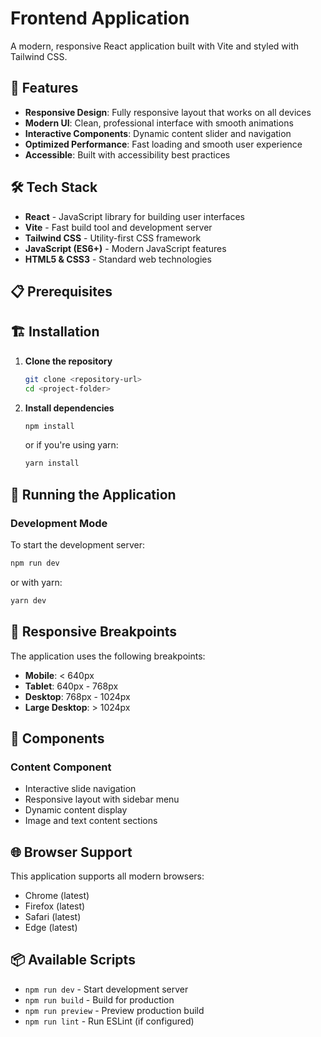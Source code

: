 # Frontend Application

A modern, responsive React application built with Vite and styled with Tailwind CSS.

## 🚀 Features

- **Responsive Design**: Fully responsive layout that works on all devices
- **Modern UI**: Clean, professional interface with smooth animations
- **Interactive Components**: Dynamic content slider and navigation
- **Optimized Performance**: Fast loading and smooth user experience
- **Accessible**: Built with accessibility best practices

## 🛠️ Tech Stack

- **React** - JavaScript library for building user interfaces
- **Vite** - Fast build tool and development server
- **Tailwind CSS** - Utility-first CSS framework
- **JavaScript (ES6+)** - Modern JavaScript features
- **HTML5 & CSS3** - Standard web technologies

## 📋 Prerequisites


## 🏗️ Installation

1. **Clone the repository**
   ```bash
   git clone <repository-url>
   cd <project-folder>
   ```

2. **Install dependencies**
   ```bash
   npm install
   ```
   or if you're using yarn:
   ```bash
   yarn install
   ```

## 🚀 Running the Application

### Development Mode

To start the development server:

```bash
npm run dev
```

or with yarn:

```bash
yarn dev
```
## 📱 Responsive Breakpoints

The application uses the following breakpoints:

- **Mobile**: < 640px
- **Tablet**: 640px - 768px
- **Desktop**: 768px - 1024px
- **Large Desktop**: > 1024px

## 🧩 Components

### Content Component
- Interactive slide navigation
- Responsive layout with sidebar menu
- Dynamic content display
- Image and text content sections

## 🌐 Browser Support

This application supports all modern browsers:

- Chrome (latest)
- Firefox (latest)
- Safari (latest)
- Edge (latest)

## 📦 Available Scripts

- `npm run dev` - Start development server
- `npm run build` - Build for production
- `npm run preview` - Preview production build
- `npm run lint` - Run ESLint (if configured)
